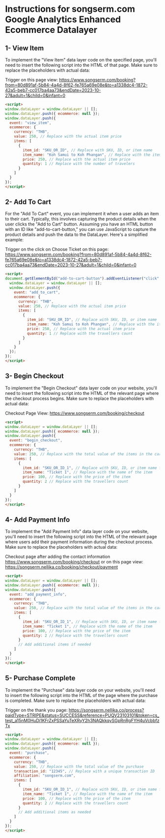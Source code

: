 # Instructions for songserm.com Google Analytics Enhanced Ecommerce Datalayer

## 1- View Item

To implement the "View Item" data layer code on the specified page, you'll need to insert the following script into the HTML of that page. Make sure to replace the placeholders with actual data:

Trigger on this page view: https://www.songserm.com/booking?from=80d891af-5b84-4a4d-8f62-fe765a69e08e&to=a1338dc4-1872-42a5-beb7-cc017ba4aa73&endDate=2023-10-27&adult=1&child=0&infant=0

```html
<script>
window.dataLayer = window.dataLayer || [];
window.dataLayer.push({ ecommerce: null }); 
window.dataLayer.push({
  event: "view_item",
  ecommerce: {
    currency: "THB",
    value: 250, // Replace with the actual item price
    items: [
      {
        item_id: "SKU_OR_ID", // Replace with SKU, ID, or item name
        item_name: "Koh Samui to Koh Phangan", // Replace with the item name
        price: 250, // Replace with the actual item price
        quantity: 1 // Replace with the number of travelers
      }
    ]
  }
});
</script>
```

## 2- Add To Cart

For the "Add To Cart" event, you can implement it when a user adds an item to their cart. Typically, this involves capturing the product details when the user clicks the "Add to Cart" button. Assuming you have an HTML button with an ID like "add-to-cart-button," you can use JavaScript to capture the product details and push the data to the DataLayer. Here's a simplified example:

Trigger on the click on Choose Ticket on this page: https://www.songserm.com/booking?from=80d891af-5b84-4a4d-8f62-fe765a69e08e&to=a1338dc4-1872-42a5-beb7-cc017ba4aa73&endDate=2023-10-27&adult=1&child=0&infant=0

```html
<script>
document.getElementById("add-to-cart-button").addEventListener("click", function() {
  window.dataLayer = window.dataLayer || [];
  window.dataLayer.push({
    event: "add_to_cart",
    ecommerce: {
      currency: "THB",
      value: 250, // Replace with the actual item price
      items: [
        {
          item_id: "SKU_OR_ID", // Replace with SKU, ID, or item name
          item_name: "Koh Samui to Koh Phangan", // Replace with the item name
          price: 250, // Replace with the actual item price
          quantity: 1 // Replace with the travellers count
        }
      ]
    }
  });
});
</script>
```

## 3- Begin Checkout

To implement the "Begin Checkout" data layer code on your website, you'll need to insert the following script into the HTML of the relevant page where the checkout process begins. Make sure to replace the placeholders with actual data:

Checkout Page View: https://www.songserm.com/booking/checkout

```html
<script>
window.dataLayer = window.dataLayer || [];
window.dataLayer.push({ ecommerce: null });
window.dataLayer.push({
  event: "begin_checkout",
  ecommerce: {
    currency: "THB",
    value: 250, // Replace with the total value of the items in the cart
    items: [
      {
        item_id: "SKU_OR_ID_1", // Replace with SKU, ID, or item name for the item
        item_name: "Ticket 1", // Replace with the name of the item
        price: 100, // Replace with the price of the item
        quantity: 2 // Replace with the travellers count
      }
    ]
  }
});
</script>
```

## 4- Add Payment Info

To implement the "Add Payment Info" data layer code on your website, you'll need to insert the following script into the HTML of the relevant page where users add their payment information during the checkout process. Make sure to replace the placeholders with actual data:

Checkout page after adding the contact information https://www.songserm.com/booking/checkout or on this page view: https://songserm.nellika.co/booking/checkout/payment

```html
<script>
window.dataLayer = window.dataLayer || [];
window.dataLayer.push({ ecommerce: null });
window.dataLayer.push({
  event: "add_payment_info",
  ecommerce: {
    currency: "THB",
    value: 250, // Replace with the total value of the items in the cart
    items: [
      {
        item_id: "SKU_OR_ID_1", // Replace with SKU, ID, or item name for the item
        item_name: "Ticket 1", // Replace with the name of the item
        price: 100, // Replace with the price of the item
        quantity: 2 // Replace with the travellers count
      }
      // Add additional items if needed
    ]
  }
});
</script>
```

## 5- Purchase Complete

To implement the "Purchase" data layer code on your website, you'll need to insert the following script into the HTML of the page where the purchase is completed. Make sure to replace the placeholders with actual data:

Trigger on the thank you page: https://songserm.nellika.co/process?paidType=STRIPE&status=SUCCESS&reference=PUQV23103101&token=cs_test_a15nM0HuDi1KFrZxPSSaYuTeXRyY2h3NAQkkqvSGpRnRgFYH4uVcbbfzTx

```html
<script>
window.dataLayer = window.dataLayer || [];
window.dataLayer.push({ ecommerce: null });
window.dataLayer.push({
  event: "purchase",
  ecommerce: {
    currency: "THB",
    value: 250, // Replace with the total value of the purchase
    transaction_id: "12345", // Replace with a unique transaction ID
    affiliation: "songserm.com",
    items: [
      {
        item_id: "SKU_OR_ID_1", // Replace with SKU, ID, or item name for the item
        item_name: "Ticket 1", // Replace with the name of the item
        price: 100, // Replace with the price of the item
        quantity: 2 // Replace with the travellers count
      }
      // Add additional items as needed
    ]
  }
});
</script>
```

